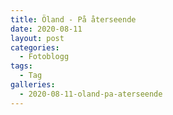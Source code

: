 ```yaml
---
title: Öland - På återseende
date: 2020-08-11
layout: post
categories:
  - Fotoblogg
tags:
  - Tag
galleries:
  - 2020-08-11-oland-pa-aterseende
---
```

